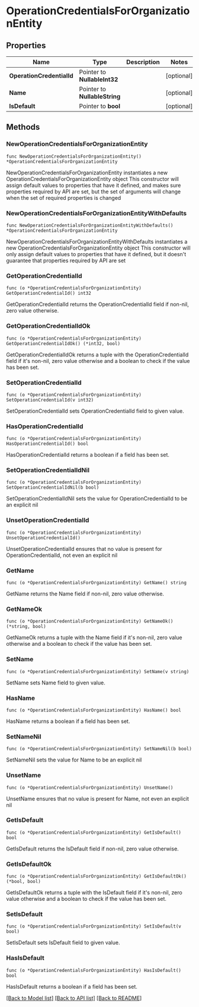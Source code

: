 # OperationCredentialsForOrganizationEntity

## Properties

Name | Type | Description | Notes
------------ | ------------- | ------------- | -------------
**OperationCredentialId** | Pointer to **NullableInt32** |  | [optional] 
**Name** | Pointer to **NullableString** |  | [optional] 
**IsDefault** | Pointer to **bool** |  | [optional] 

## Methods

### NewOperationCredentialsForOrganizationEntity

`func NewOperationCredentialsForOrganizationEntity() *OperationCredentialsForOrganizationEntity`

NewOperationCredentialsForOrganizationEntity instantiates a new OperationCredentialsForOrganizationEntity object
This constructor will assign default values to properties that have it defined,
and makes sure properties required by API are set, but the set of arguments
will change when the set of required properties is changed

### NewOperationCredentialsForOrganizationEntityWithDefaults

`func NewOperationCredentialsForOrganizationEntityWithDefaults() *OperationCredentialsForOrganizationEntity`

NewOperationCredentialsForOrganizationEntityWithDefaults instantiates a new OperationCredentialsForOrganizationEntity object
This constructor will only assign default values to properties that have it defined,
but it doesn't guarantee that properties required by API are set

### GetOperationCredentialId

`func (o *OperationCredentialsForOrganizationEntity) GetOperationCredentialId() int32`

GetOperationCredentialId returns the OperationCredentialId field if non-nil, zero value otherwise.

### GetOperationCredentialIdOk

`func (o *OperationCredentialsForOrganizationEntity) GetOperationCredentialIdOk() (*int32, bool)`

GetOperationCredentialIdOk returns a tuple with the OperationCredentialId field if it's non-nil, zero value otherwise
and a boolean to check if the value has been set.

### SetOperationCredentialId

`func (o *OperationCredentialsForOrganizationEntity) SetOperationCredentialId(v int32)`

SetOperationCredentialId sets OperationCredentialId field to given value.

### HasOperationCredentialId

`func (o *OperationCredentialsForOrganizationEntity) HasOperationCredentialId() bool`

HasOperationCredentialId returns a boolean if a field has been set.

### SetOperationCredentialIdNil

`func (o *OperationCredentialsForOrganizationEntity) SetOperationCredentialIdNil(b bool)`

 SetOperationCredentialIdNil sets the value for OperationCredentialId to be an explicit nil

### UnsetOperationCredentialId
`func (o *OperationCredentialsForOrganizationEntity) UnsetOperationCredentialId()`

UnsetOperationCredentialId ensures that no value is present for OperationCredentialId, not even an explicit nil
### GetName

`func (o *OperationCredentialsForOrganizationEntity) GetName() string`

GetName returns the Name field if non-nil, zero value otherwise.

### GetNameOk

`func (o *OperationCredentialsForOrganizationEntity) GetNameOk() (*string, bool)`

GetNameOk returns a tuple with the Name field if it's non-nil, zero value otherwise
and a boolean to check if the value has been set.

### SetName

`func (o *OperationCredentialsForOrganizationEntity) SetName(v string)`

SetName sets Name field to given value.

### HasName

`func (o *OperationCredentialsForOrganizationEntity) HasName() bool`

HasName returns a boolean if a field has been set.

### SetNameNil

`func (o *OperationCredentialsForOrganizationEntity) SetNameNil(b bool)`

 SetNameNil sets the value for Name to be an explicit nil

### UnsetName
`func (o *OperationCredentialsForOrganizationEntity) UnsetName()`

UnsetName ensures that no value is present for Name, not even an explicit nil
### GetIsDefault

`func (o *OperationCredentialsForOrganizationEntity) GetIsDefault() bool`

GetIsDefault returns the IsDefault field if non-nil, zero value otherwise.

### GetIsDefaultOk

`func (o *OperationCredentialsForOrganizationEntity) GetIsDefaultOk() (*bool, bool)`

GetIsDefaultOk returns a tuple with the IsDefault field if it's non-nil, zero value otherwise
and a boolean to check if the value has been set.

### SetIsDefault

`func (o *OperationCredentialsForOrganizationEntity) SetIsDefault(v bool)`

SetIsDefault sets IsDefault field to given value.

### HasIsDefault

`func (o *OperationCredentialsForOrganizationEntity) HasIsDefault() bool`

HasIsDefault returns a boolean if a field has been set.


[[Back to Model list]](../README.md#documentation-for-models) [[Back to API list]](../README.md#documentation-for-api-endpoints) [[Back to README]](../README.md)


